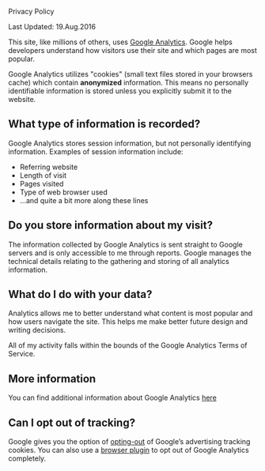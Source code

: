 Privacy Policy

Last Updated: 19.Aug.2016

This site, like millions of others, uses [Google Analytics](http://analytics.google.com/). Google helps developers understand how visitors use their site and which pages are most popular.

Google Analytics utilizes "cookies" (small text files stored in your browsers cache) which contain **anonymized** information. This means no personally identifiable information is stored unless you explicitly submit it to the website.

## What type of information is recorded?

Google Analytics stores session information, but not personally identifying information. Examples of session information include:

-   Referring website
-   Length of visit
-   Pages visited
-   Type of web browser used
-   ...and quite a bit more along these lines

## Do you store information about my visit?

The information collected by Google Analytics is sent straight to Google servers and is only accessible to me through reports. Google manages the technical details relating to the gathering and storing of all analytics information.

## What do I do with your data?

Analytics allows me to better understand what content is most popular and how users navigate the site. This helps me make better future design and writing decisions.

All of my activity falls within the bounds of the Google Analytics Terms of Service.

## More information

You can find additional information about Google Analytics
[here](https://blog.chadsheets.com/All%20information%20is%20still%20anonymous,%20but%20a%203rd-party%20means%20that%20your%20anonymous%20information%20is%20shared)

## Can I opt out of tracking?

Google gives you the option of [opting-out](http://www.google.com/privacy_ads.html) of Google’s advertising tracking cookies. You can also use a 
[browser plugin](https://tools.google.com/dlpage/gaoptout?hl=en) to opt out of Google Analytics completely.
